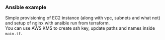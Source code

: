 ### Ansible example
Simple provisioning of EC2 instance (along with vpc, subnets and what not) and setup of nginx with ansible run from terraform.  
You can use AWS KMS to create ssh key, update paths and names inside `main.tf`.  